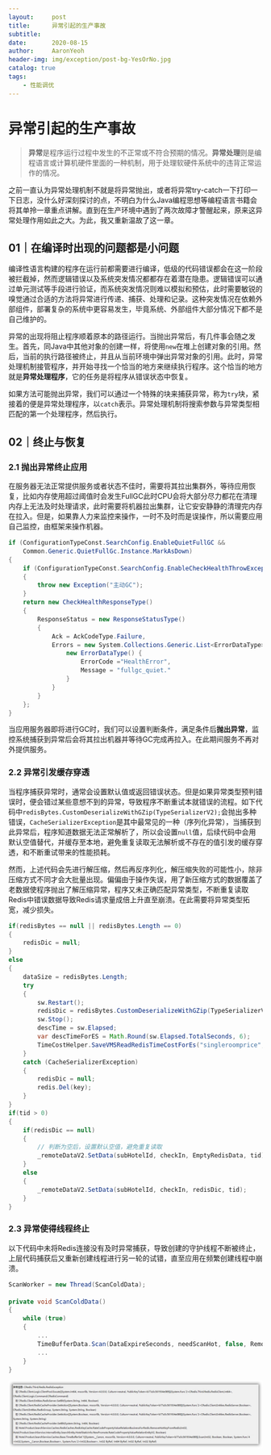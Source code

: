 ```yaml
---
layout:     post
title:      异常引起的生产事故
subtitle:   
date:       2020-08-15
author:     AaronYeoh
header-img: img/exception/post-bg-YesOrNo.jpg
catalog: true
tags:
    - 性能调优
---
```


# 异常引起的生产事故

> **异常**是程序运行过程中发生的不正常或不符合预期的情况。**异常处理**则是编程语言或计算机硬件里面的一种机制，用于处理软硬件系统中的违背正常运作的情况。

之前一直认为异常处理机制不就是将异常抛出，或者将异常try-catch一下打印一下日志，没什么好深刻探讨的点，不明白为什么Java编程思想等编程语言书籍会将其单拎一章重点讲解。直到在生产环境中遇到了两次故障才警醒起来，原来这异常处理作用如此之大。为此，我又重新温故了这一章。

## 01｜在编译时出现的问题都是小问题

编译性语言构建的程序在运行前都需要进行编译，低级的代码错误都会在这一阶段被拦截掉，然而逻辑错误以及系统突发情况都都存在着潜在隐患。逻辑错误可以通过单元测试等手段进行验证，而系统突发情况则难以模拟和预估，此时需要敏锐的嗅觉通过合适的方法将异常进行传递、捕获、处理和记录。这种突发情况在依赖外部组件，部署复杂的系统中更容易发生，毕竟系统、外部组件大部分情况下都不是自己维护的。

异常的出现将阻止程序顺着原本的路径运行。当抛出异常后，有几件事会随之发生。首先，同Java中其他对象的创建一样，将使用`new`在堆上创建对象的引用。然后，当前的执行路径被终止，并且从当前环境中弹出异常对象的引用。此时，异常处理机制接管程序，并开始寻找一个恰当的地方来继续执行程序。这个恰当的地方就是**异常处理程序**，它的任务是将程序从错误状态中恢复。

如果方法可能抛出异常，我们可以通过一个特殊的块来捕获异常，称为`try`块，紧接着的便是异常处理程序，以`catch`表示。异常处理机制将搜索参数与异常类型相匹配的第一个处理程序，然后执行。

## 02｜终止与恢复

### 2.1 抛出异常终止应用

在服务器无法正常提供服务或者状态不佳时，需要将其拉出集群外，等待应用恢复，比如内存使用超过阈值时会发生FullGC此时CPU会将大部分尽力都花在清理内存上无法及时处理请求，此时需要将机器拉出集群，让它安安静静的清理完内存在拉入。但是，如果靠人力来监控来操作，一时不及时而是误操作，所以需要应用自己监控，由框架来操作机器。

```c#
if (ConfigurationTypeConst.SearchConfig.EnableQuietFullGC &&
	Common.Generic.QuietFullGc.Instance.MarkAsDown)
{
	if (ConfigurationTypeConst.SearchConfig.EnableCheckHealthThrowException)
	{
		throw new Exception("主动GC");
	}
	return new CheckHealthResponseType()
	{
		ResponseStatus = new ResponseStatusType()
		{
			Ack = AckCodeType.Failure,
			Errors = new System.Collections.Generic.List<ErrorDataType>() {
				new ErrorDataType() {
					ErrorCode ="HealthError",
					Message = "fullgc_quiet."
				}
			}
		}
	};
}
```

当应用服务器即将进行GC时，我们可以设置判断条件，满足条件后**抛出异常**，监控系统捕获到异常后会将其拉出机器并等待GC完成再拉入。在此期间服务不再对外提供服务。

### 2.2 异常引发缓存穿透

当程序捕获异常时，通常会设置默认值或返回错误状态。但是如果异常类型预判错误时，便会错过某些意想不到的异常，导致程序不断重试本就错误的流程。如下代码中`redisBytes.CustomDeserializeWithGZip(TypeSerializerV2);`会抛出多种错误，`CacheSerializerException`是其中最常见的一种（序列化异常），当捕获到此异常后，程序知道数据无法正常解析了，所以会设置`null`值，后续代码中会用默认空值替代，并缓存至本地，避免重复读取无法解析或不存在的值引发的缓存穿透，和不断重试带来的性能损耗。

然而，上述代码会先进行解压缩，然后再反序列化，解压缩失败的可能性小，除非压缩方式不同才会大批量出现。偏偏由于操作失误，用了新压缩方式的数据覆盖了老数据使程序抛出了解压缩异常，程序又未正确匹配异常类型，不断重复读取Redis中错误数据导致Redis请求量成倍上升直至崩溃。在此需要将异常类型拓宽，减少损失。

```java
if(redisBytes == null || redisBytes.Length == 0)
{
    redisDic = null;
}
else
{
    dataSize = redisBytes.Length;
    try
    {
        sw.Restart();
        redisDic = redisBytes.CustomDeserializeWithGZip(TypeSerializerV2);
        sw.Stop();
        descTime = sw.Elapsed;
        var descTimeForES = Math.Round(sw.Elapsed.TotalSeconds, 6);
        TimeCostHelper.SaveVMSReadRedisTimeCostForEs("singleroomprice", descTimeForES, dataSizeForEs, true, "interval_desc_");
    }
    catch (CacheSerializerException)
    {
        redisDic = null;
        redis.Del(key);
    }
}
if(tid > 0)
{
    if(redisDic == null)
    {
        // 判断为空后，设置默认空值，避免重复读取
        _remoteDataV2.SetData(subHotelId, checkIn, EmptyRedisData, tid); 
    }
    else
    {
        _remoteDataV2.SetData(subHotelId, checkIn, redisDic, tid);
    }
}
```

### 2.3 异常使得线程终止

以下代码中未将Redis连接没有及时异常捕获，导致创建的守护线程不断被终止，上层代码捕获后又重新创建线程进行另一轮的试错，直至应用在频繁创建线程中崩溃。

```c#
ScanWorker = new Thread(ScanColdData);

private void ScanColdData()
{
    while (true)
    {
        ...
        TimeBufferData.Scan(DataExpireSeconds, needScanHot, false, RemoveHotKeyFromRedis, AddHotKeyToRedis, out expiredCount, out maxHitTimes, out promotionCount, out degradeCount);
        ...
    }
}
```

<div align="center"><img src="https://raw.githubusercontent.com/LyricYang/LyricYang.github.io/master/img/exception/image-20200816000009885.png"/></div>
